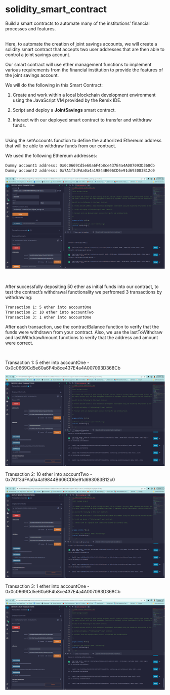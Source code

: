 # solidity_smart_contract

Build a smart contracts to automate many of the institutions’ financial processes and features.

<br>
Here, to automate the creation of joint savings accounts, we will create a solidity smart contract that accepts two user addresses that are then able to control a joint savings account. 

Our smart contract will use ether management functions to implement various requirements from the financial institution to provide the features of the joint savings account.

We will do the following in this Smart Contract:

1. Create and work within a local blockchain development environment using the JavaScript VM provided by the Remix IDE.

2. Script and deploy a **JointSavings** smart contract.

3. Interact with our deployed smart contract to transfer and withdraw funds.

<br>
Using the setAccounts function to define the authorized Ethereum address that will be able to withdraw funds from our contract. 

We used the following Ethereum addresses:

    Dummy account1 address: 0x0c0669Cd5e60a6F4b8ce437E4a4A007093D368Cb
    Dummy account2 address: 0x7A1f3dFAa0a4a19844B606CD6e91d693083B12c0

![A screenshot of the result.](Execution_Results/Initialize.png)

<br>

After successfully depositing 50 ether as initial funds into our contract, to test the contract’s withdrawal functionality we perfromed 3 transactions by withdrawing:

    Transaction 1: 5 ether into accountOne 
    Transaction 2: 10 ether into accountTwo
    Transaction 3: 1 ether into accountOne

After each transaction, use the contractBalance function to verify that the funds were withdrawn from your contract. Also, we use the lastToWithdraw and lastWithdrawAmount functions to verify that the address and amount were correct.

<br>

Transaction 1: 5 ether into accountOne - 0x0c0669Cd5e60a6F4b8ce437E4a4A007093D368Cb

![A screenshot of the result.](Execution_Results/Transaction1.png)


Transaction 2: 10 ether into accountTwo - 0x7A1f3dFAa0a4a19844B606CD6e91d693083B12c0

![A screenshot of the result.](Execution_Results/Transaction2.png)

Transaction 3: 1 ether into accountOne - 0x0c0669Cd5e60a6F4b8ce437E4a4A007093D368Cb

![A screenshot of the result.](Execution_Results/Transaction3.png)
